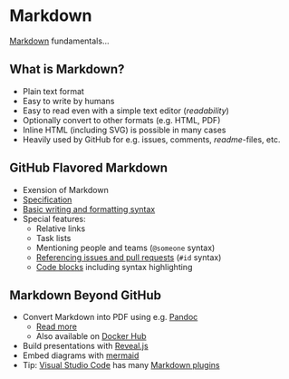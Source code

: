# Markdown

[Markdown](https://daringfireball.net/projects/markdown/) fundamentals...


## What is Markdown?

* Plain text format
* Easy to write by humans
* Easy to read even with a simple text editor (*readability*)
* Optionally convert to other formats (e.g. HTML, PDF)
* Inline HTML (including SVG) is possible in many cases
* Heavily used by GitHub for e.g. issues, comments, *readme*-files, etc.


## GitHub Flavored Markdown

* Exension of Markdown
* [Specification](https://github.github.com/gfm/)
* [Basic writing and formatting syntax](https://help.github.com/articles/basic-writing-and-formatting-syntax/)
* Special features:
  * Relative links
  * Task lists
  * Mentioning people and teams (`@someone` syntax)
  * [Referencing issues and pull requests](https://help.github.com/articles/autolinked-references-and-urls) (`#id` syntax)
  * [Code blocks](https://help.github.com/articles/creating-and-highlighting-code-blocks) including syntax highlighting


## Markdown Beyond GitHub

* Convert Markdown into PDF using e.g. [Pandoc](http://pandoc.org/)
  * [Read more](http://www.software-architects.com/devblog/2017/05/23/Markdown-pandoc-conceptual-documents)
  * Also available on [Docker Hub](https://hub.docker.com/r/jagregory/pandoc/)
* Build presentations with [Reveal.js](https://revealjs.com/)
* Embed diagrams with [mermaid](https://mermaidjs.github.io/)
* Tip: [Visual Studio Code](https://code.visualstudio.com) has many [Markdown plugins](https://marketplace.visualstudio.com/search?term=markdown&target=VSCode&category=All%20categories&sortBy=Relevance)
